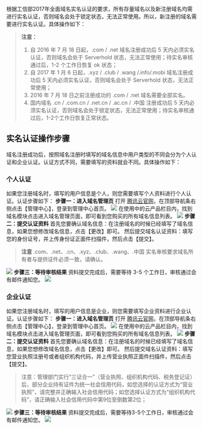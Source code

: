 根据工信部2017年全面域名实名认证的要求，所有存量域名以及新注册域名均需进行实名认证，否则域名会处于锁定状态，无法正常使用。所以，新注册的域名需要进行实名认证。具体操作如下：

>**注意：**
>1. 自 2016 年 7 月 18 日起，.com / .net 域名注册成功后 5 天内必须实名认证，否则域名会处于 Serverhold 状态，无法正常使用；待实名审核通过后，1-2 个工作日恢复 ok 状态；
>2. 自 2017 年 1 月 6 日起，.xyz / .club / .wang /.info/.mobi 域名注册成功后 5 天内必须实名认证，否则域名会处于 Serverhold 状态，无法正常使用；
>3. 2016 年 7 月 18 日之前注册成功的 .com / .net 域名需要全部实名。
>4. 国内域名 .cn / .com.cn / .net.cn / .ac.cn / .中国 注册成功后 5 天内必须实名认证，否则域名会处于锁定状态，无法正常使用；待实名审核通过后，1-2个工作日恢复正常状态。

## 实名认证操作步骤
域名注册成功后，按照域名注册时填写的域名信息中用户类型的不同会分为个人认证和企业认证。认证方式不同，需要填写的资料就会不同。具体操作如下：
### 个人认证
如果您注册域名时，填写的用户信息是个人，则您需要填写个人资料进行个人认证。认证步骤如下：
**步骤一：进入域名管理页**
打开 [腾讯云官网](www.qcloud.com)，在顶部导航条右侧点击【管理中心】，登录到管理中心首页。
![](//mc.qcloudimg.com/static/img/93b74a8e306f5f05dfcaf89abeef523d/image.png)
在使用中的云产品栏目内，找到域名模块点击进入域名管理页面，即可看到您购买的所有域名信息列表。
![](//mc.qcloudimg.com/static/img/da4ba43894682972815e6deb5f040e50/image.png)
**步骤二：提交认证资料**
首先您要确认域名信息：在注册域名的时候已经填写了域名信息，如果您想修改域名信息，点击【更改】即可。
然后提交域名认证资料：填写您的身份证号，并上传身份证正面件扫描件，然后点击【提交】。

>**注意**
>.com、.net、.cn、.xyz、.club、.wang、.中国 实名审核要求域名所有者与提供证件必须一致，请确认。

![](//mc.qcloudimg.com/static/img/305c58df81e19f398011afeacaa65783/image.png)
**步骤三：等待审核结果**
资料提交完成后，需要等待 3-5 个工作日，审核通过会有邮件通知您。
![](//mc.qcloudimg.com/static/img/a7cf8a157ded454b099e33099368eebb/image.png)
### 企业认证
如果您注册域名时，填写的用户信息是企业，则您需要填写企业资料进行企业认证。认证步骤如下：
**步骤一：进入域名管理页**
打开 [腾讯云官网](www.qcloud.com)，在顶部导航条右侧点击【管理中心】，登录到管理中心首页。
![](//mc.qcloudimg.com/static/img/93b74a8e306f5f05dfcaf89abeef523d/image.png)
在使用中的云产品栏目内，找到域名模块点击进入域名管理页面，即可看到您购买的所有域名信息列表。
![](//mc.qcloudimg.com/static/img/da4ba43894682972815e6deb5f040e50/image.png)
**步骤二：提交认证资料**
首先您要确认域名信息：在注册域名的时候已经填写了域名信息，如果您想修改域名信息，点击【更改】即可。
然后提交域名认证资料：填写您营业执照注册号或者组织机构代码，并上传营业执照正面件扫描件，然后点击【提交】。
>注意：管理部门实行“三证合一”（营业执照、组织机构代码、税务登记证）后，部分企业持有证件为统一社会信用代码，如您选择的认证方式为“营业执照”，请完整并正确输入社会信用代码；如您选择认证方式为“组织机构代码”，请正确输入社会信用代码中第9位至倒数第2位；

![](//mc.qcloudimg.com/static/img/0d91a65d5e4c23defb0e43f0d4fe2327/image.png)
**步骤三：等待审核结果**
资料提交完成后，需要等待3-5个工作日，审核通过会有邮件通知您。
![](//mc.qcloudimg.com/static/img/a7cf8a157ded454b099e33099368eebb/image.png)
